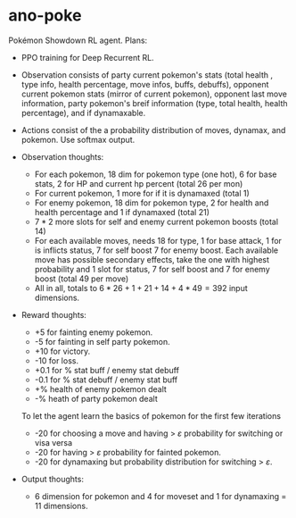 # ano-poke

Pokémon Showdown RL agent. Plans:

- PPO training for Deep Recurrent RL.
- Observation consists of party current pokemon's stats (total health , type info, health percentage, move infos, buffs, debuffs), opponent current pokemon stats (mirror of current pokemon), opponent last move information, party pokemon's breif information (type, total health, health percentage), and if dynamaxable.
- Actions consist of the a probability distribution of moves, dynamax, and pokemon. Use softmax output.

- Observation thoughts:

  - For each pokemon, 18 dim for pokemon type (one hot), 6 for base stats, 2 for HP and current hp percent (total 26 per mon)
  - For current pokemon, 1 more for if it is dynamaxed (total 1)
  - For enemy pokemon, 18 dim for pokemon type, 2 for health and health percentage and 1 if dynamaxed (total 21)
  - $7*2$ more slots for self and enemy current pokemon boosts (total 14)
  - For each available moves, needs 18 for type, 1 for base attack, 1 for is inflicts status, 7 for self boost 7 for enemy boost. Each available move has possible secondary effects, take the one with highest probability and 1 slot for status, 7 for self boost and 7 for enemy boost (total 49 per move)
  - All in all, totals to $6*26+1+21+14+4*49=392$ input dimensions.

- Reward thoughts:

  - +5 for fainting enemy pokemon.
  - -5 for fainting in self party pokemon.
  - +10 for victory.
  - -10 for loss.
  - +0.1 for % stat buff / enemy stat debuff
  - -0.1 for % stat debuff / enemy stat buff
  - +% health of enemy pokemon dealt
  - -% heath of party pokemon dealt

  To let the agent learn the basics of pokemon for the first few iterations

  - -20 for choosing a move and having > $\varepsilon$ probability for switching or visa versa
  - -20 for having > $\varepsilon$ probability for fainted pokemon.
  - -20 for dynamaxing but probability distribution for switching > $\varepsilon$.

- Output thoughts:
  - 6 dimension for pokemon and 4 for moveset and 1 for dynamaxing = $11$ dimensions.
